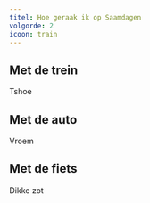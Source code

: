 ```yaml
---
titel: Hoe geraak ik op Saamdagen
volgorde: 2
icoon: train
---
```


## Met de trein

Tshoe

## Met de auto

Vroem

## Met de fiets

Dikke zot
